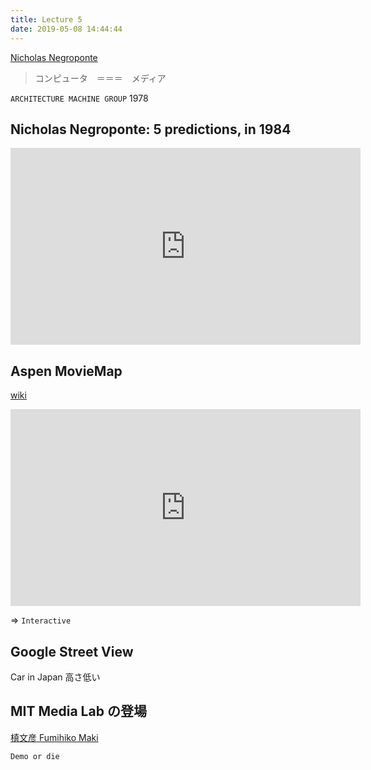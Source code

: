 ```yaml
---
title: Lecture 5
date: 2019-05-08 14:44:44
---
```


[Nicholas Negroponte](https://en.wikipedia.org/wiki/Nicholas_Negroponte)

> コンピュータ　＝＝＝　メディア

`ARCHITECTURE MACHINE GROUP` 1978

## Nicholas Negroponte: 5 predictions, in 1984

<iframe width="560" height="315" src="https://www.youtube.com/embed/vc8Ks6KOySg" frameborder="0" allow="accelerometer; autoplay; encrypted-media; gyroscope; picture-in-picture" allowfullscreen></iframe>

## Aspen MovieMap

[wiki](https://en.wikipedia.org/wiki/Aspen_Movie_Map)

<iframe width="560" height="315" src="https://www.youtube.com/embed/Hf6LkqgXPMU" frameborder="0" allow="accelerometer; autoplay; encrypted-media; gyroscope; picture-in-picture" allowfullscreen></iframe>

=> `Interactive`

## Google Street View

Car in Japan 高さ低い

## MIT Media Lab の登場

[槙文彦 Fumihiko Maki](http://www.maki-and-associates.co.jp/details/index.html?pcd=92)

`Demo or die`
